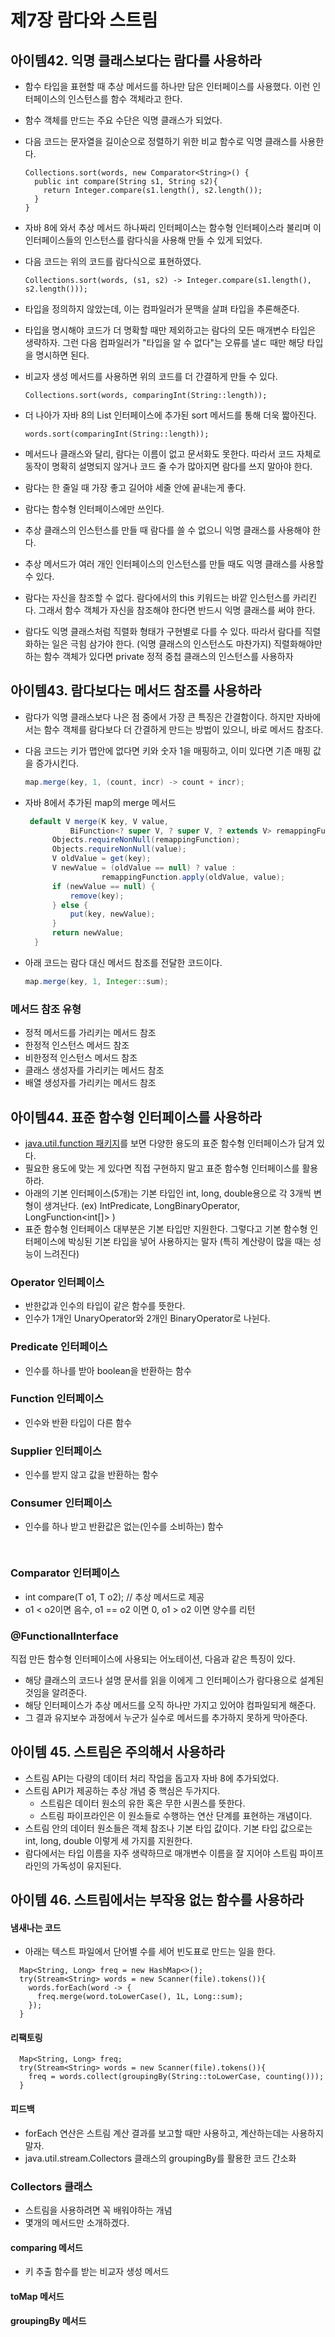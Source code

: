 # 제7장 람다와 스트림


## 아이템42. 익명 클래스보다는 람다를 사용하라
- 함수 타입을 표현할 때 추상 메서드를 하나만 담은 인터페이스를 사용했다. 이런 인터페이스의 인스턴스를 함수 객체라고 한다.
- 함수 객체를 만드는 주요 수단은 익명 클래스가 되었다.
- 다음 코드는 문자열을 길이순으로 정렬하기 위한 비교 함수로 익명 클래스를 사용한다.

  ```
  Collections.sort(words, new Comparator<String>() {
    public int compare(String s1, String s2){
      return Integer.compare(s1.length(), s2.length());
    }
  }
  ```
- 자바 8에 와서 추상 메서드 하나짜리 인터페이스는 함수형 인터페이스라 불리며 이 인터페이스들의 인스턴스를 람다식을 사용해 만들 수 있게 되었다.
- 다음 코드는 위의 코드를 람다식으로 표현하였다.
  ```
  Collections.sort(words, (s1, s2) -> Integer.compare(s1.length(), s2.length()));
  ```
- 타입을 정의하지 않았는데, 이는 컴파일러가 문맥을 살펴 타입을 추론해준다.
- 타입을 명시해야 코드가 더 명확할 때만 제외하고는 람다의 모든 매개변수 타입은 생략하자. 그런 다음 컴파일러가 "타입을 알 수 없다"는 오류를 낼ㄷ 때만 해당 타입을 명시하면 된다.
- 비교자 생성 메서드를 사용하면 위의 코드를 더 간결하게 만들 수 있다.
  ```
  Collections.sort(words, comparingInt(String::length));
  ```
- 더 나아가 자바 8의 List 인터페이스에 추가된 sort 메서드를 통해 더욱 짧아진다.
  ```
  words.sort(comparingInt(String::length));
  ```

- 메서드나 클래스와 달리, 람다는 이름이 없고 문서화도 못한다. 따라서 코드 자체로 동작이 명확히 설명되지 않거나 코드 줄 수가 많아지면 람다를 쓰지 말아야 한다.
- 람다는 한 줄일 때 가장 좋고 길어야 세줄 안에 끝내는게 좋다.
- 람다는 함수형 인터페이스에만 쓰인다. 
- 추상 클래스의 인스턴스를 만들 때 람다를 쓸 수 없으니 익명 클래스를 사용해야 한다.
- 추상 메서드가 여러 개인 인터페이스의 인스턴스를 만들 때도 익명 클래스를 사용할 수 있다.
- 람다는 자신을 참조할 수 없다. 람다에서의 this 키워드는 바깥 인스턴스를 카리킨다. 그래서 함수 객체가 자신을 참조해야 한다면 반드시 익명 클래스를 써야 한다.
- 람다도 익명 클래스처럼 직렬화 형태가 구현별로 다를 수 있다. 따라서 람다를 직렬화하는 일은 극힘 삼가야 한다. (익명 클래스의 인스턴스도 마찬가지) 직렬화해야만 하는 함수 객체가 있다면 private 정적 중첩 클래스의 인스턴스를 사용하자


## 아이템43. 람다보다는 메서드 참조를 사용하라
- 람다가 익명 클래스보다 나은 점 중에서 가장 큰 특징은 간결함이다. 하지만 자바에서는 함수 객체를 람다보다 더 간결하게 만드는 방법이 있으니, 바로 메서드 참조다.
- 다음 코드는 키가 맵안에 없다면 키와 숫자 1을 매핑하고, 이미 있다면 기존 매핑 값을 증가시킨다.
  ```java
  map.merge(key, 1, (count, incr) -> count + incr);
  ```
  
- 자바 8에서 추가된 map의 merge 메서드
  ```java
   default V merge(K key, V value,
            BiFunction<? super V, ? super V, ? extends V> remappingFunction) {
        Objects.requireNonNull(remappingFunction);
        Objects.requireNonNull(value);
        V oldValue = get(key);
        V newValue = (oldValue == null) ? value :
                   remappingFunction.apply(oldValue, value);
        if (newValue == null) {
            remove(key);
        } else {
            put(key, newValue);
        }
        return newValue;
    }
  ```

- 아래 코드는 람다 대신 메서드 참조를 전달한 코드이다.
  ```java
  map.merge(key, 1, Integer::sum);
  ```

### 메서드 참조 유형
- 정적 메서드를 가리키는 메서드 참조
- 한정적 인스턴스 메서드 참조
- 비한정적 인스턴스 메서드 참조
- 클래스 생성자를 가리키는 메서드 참조
- 배열 생성자를 가리키는 메서드 참조
  
  
## 아이템44. 표준 함수형 인터페이스를 사용하라
- [java.util.function 패키지](https://docs.oracle.com/javase/8/docs/api/java/util/function/package-summary.html)를 보면 다양한 용도의 표준 함수형 인터페이스가 담겨 있다.
- 필요한 용도에 맞는 게 있다면 직접 구현하지 말고 표준 함수형 인터페이스를 활용하라.
- 아래의 기본 인터페이스(5개)는 기본 타입인 int, long, double용으로 각 3개씩 변형이 생겨난다. (ex) IntPredicate, LongBinaryOperator, LongFunction<int[]> )
- 표준 함수형 인터페이스 대부분은 기본 타입만 지원한다. 그렇다고 기본 함수형 인터페이스에 박싱된 기본 타입을 넣어 사용하지는 말자 (특히 계산량이 많을 때는 성능이 느려진다)

### Operator 인터페이스
- 반한값과 인수의 타입이 같은 함수를 뜻한다.
- 인수가 1개인 UnaryOperator와 2개인 BinaryOperator로 나뉜다.

### Predicate 인터페이스
- 인수를 하나를 받아 boolean을 반환하는 함수


### Function 인터페이스
- 인수와 반환 타입이 다른 함수


### Supplier 인터페이스
- 인수를 받지 않고 값을 반환하는 함수


### Consumer 인터페이스
- 인수를 하나 받고 반환값은 없는(인수를 소비하는) 함수

```java
  
```


### Comparator<T> 인터페이스
- int compare(T o1, T o2); // 추상 메서드로 제공
- o1 < o2이면 음수, o1 == o2 이면 0, o1 > o2 이면 양수를 리턴

  
### @FunctionalInterface 
직접 만든 함수형 인터페이스에 사용되는 어노테이션, 다음과 같은 특징이 있다.
- 해당 클래스의 코드나 설명 문서를 읽을 이에게 그 인터페이스가 람다용으로 설계된 것임을 알려준다.
- 해당 인터페이스가 추상 메서드를 오직 하나만 가지고 있어야 컴파일되게 해준다.
- 그 결과 유지보수 과정에서 누군가 실수로 메서드를 추가하지 못하게 막아준다.  


## 아이템 45. 스트림은 주의해서 사용하라
- 스트림 API는 다량의 데이터 처리 작업을 돕고자 자바 8에 추가되었다.
- 스트림 API가 제공하는 추상 개념 중 핵심은 두가지다. 
  - 스트림은 데이터 원소의 유한 혹은 무한 시퀀스를 뜻한다.
  - 스트림 파이프라인은 이 원소들로 수행하는 연산 단계를 표현하는 개념이다.
- 스트림 안의 데이터 원소들은 객체 참조나 기본 타입 값이다. 기본 타입 값으로는 int, long, double 이렇게 세 가지를 지원한다.
- 람다에서는 타입 이름을 자주 생략하므로 매개변수 이름을 잘 지어야 스트림 파이프라인의 가독성이 유지된다.  
  
  

## 아이템 46. 스트림에서는 부작용 없는 함수를 사용하라  

#### 냄새나는 코드
- 아래는 텍스트 파일에서 단어별 수를 세어 빈도표로 만드는 일을 한다.
```
  Map<String, Long> freq = new HashMap<>();
  try(Stream<String> words = new Scanner(file).tokens()){
    words.forEach(word -> {
      freq.merge(word.toLowerCase(), 1L, Long::sum);
    });
  }
```  
  
#### 리팩토링
```
  Map<String, Long> freq;
  try(Stream<String> words = new Scanner(file).tokens()){
    freq = words.collect(groupingBy(String::toLowerCase, counting()));
  }
```  

#### 피드백
- forEach 연산은 스트림 계산 결과를 보고할 때만 사용하고, 계산하는데는 사용하지말자.
- java.util.stream.Collectors 클래스의 groupingBy를 활용한 코드 간소화  
  
### Collectors 클래스
- 스트림을 사용하려면 꼭 배워야하는 개념
- 몇개의 메서드만 소개하겠다.
  
#### comparing 메서드
- 키 추출 함수를 받는 비교자 생성 메서드  
  
#### toMap 메서드
  
  
#### groupingBy 메서드 
  
  


